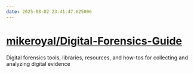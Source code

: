 ```yaml
---
date: 2025-08-02 23:41:47.625006
---
```


# [mikeroyal/Digital-Forensics-Guide](https://github.com/mikeroyal/Digital-Forensics-Guide)

Digital forensics tools, libraries, resources, and how-tos for collecting and analyzing digital evidence